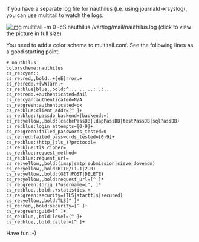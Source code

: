If you have a separate log file for nauthilus (i.e. using journald->rsyslog), you can use multitail to watch the logs.

[![img](https://nauthilus.io/wp-content/uploads/2022/11/nauthilus-multitail-1024x679.png)](https://nauthilus.io/wp-content/uploads/2022/11/nauthilus-multitail.png)
multitail -m 0 -cS nauthilus /var/log/mail/nauthilus.log (click to view the picture in full size)

You need to add a color schema to multitail.conf. See the following lines as a good starting point:

```
# nauthilus
colorscheme:nauthilus
cs_re:cyan::
cs_re:red,,bold:.+[eE]rror.+
cs_re:red:.+[wW]arn.+
cs_re:blue|blue,,bold:^... .. ..:..:..
cs_re:red:.+authenticated=fail
cs_re:cyan:authenticated=N/A
cs_re:green:authenticated=ok
cs_re:blue:client_addr=[^ ]+
cs_re:blue:(passdb_backend=|backends=)
cs_re:yellow,,bold:(cachePassDB|ldapPassDB|testPassDB|sqlPassDB)
cs_re:blue:login_attempts=[0-9]+
cs_re:green:failed_passwords_tested=0
cs_re:red:failed_passwords_tested=[0-9]+
cs_re:blue:(http_|tls_)?protocol=
cs_re:blue:tls_cipher=
cs_re:blue:request_method=
cs_re:blue:request_url=
cs_re:yellow,,bold:(imap|smtp|submission|sieve|doveadm)
cs_re:yellow,,bold:HTTP/(1.1|2.0)
cs_re:yellow,,bold:(GET|POST|DELETE)
cs_re:yellow,,bold:request_url=[^ ]*
cs_re:green:(orig_)?username=[^, ]*
cs_re:blue,,bold:.+statistics.+
cs_re:green:security=(TLS|starttls|secured)
cs_re:yellow,,bold:TLS[^ ]*
cs_re:red,,bold:security=[^ ]+
cs_re:green:guid=[^ ]+
cs_re:blue,,bold:level=[^ ]+
cs_re:blue,,bold:caller=[^ ]+
```

Have fun :-)